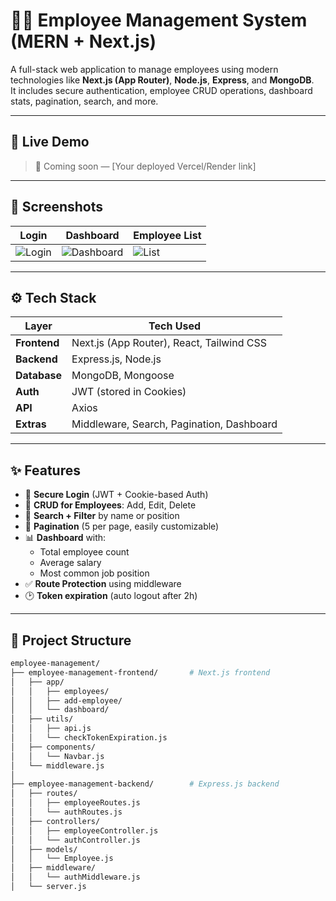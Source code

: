 # 👨‍💼 Employee Management System (MERN + Next.js)

A full-stack web application to manage employees using modern technologies like **Next.js (App Router)**, **Node.js**, **Express**, and **MongoDB**.  
It includes secure authentication, employee CRUD operations, dashboard stats, pagination, search, and more.

---

## 🔗 Live Demo

> 🚀 Coming soon — [Your deployed Vercel/Render link]

---

## 📸 Screenshots

| Login | Dashboard | Employee List |
|-------|-----------|----------------|
| ![Login](screenshots/login.png) | ![Dashboard](screenshots/dashboard.png) | ![List](screenshots/employees.png) |

---

## ⚙️ Tech Stack

| Layer        | Tech Used                      |
|--------------|--------------------------------|
| **Frontend** | Next.js (App Router), React, Tailwind CSS |
| **Backend**  | Express.js, Node.js            |
| **Database** | MongoDB, Mongoose              |
| **Auth**     | JWT (stored in Cookies)        |
| **API**      | Axios                          |
| **Extras**   | Middleware, Search, Pagination, Dashboard |

---

## ✨ Features

- 🔐 **Secure Login** (JWT + Cookie-based Auth)
- 🧾 **CRUD for Employees**: Add, Edit, Delete
- 🔎 **Search + Filter** by name or position
- 🔄 **Pagination** (5 per page, easily customizable)
- 📊 **Dashboard** with:
  - Total employee count
  - Average salary
  - Most common job position
- ✅ **Route Protection** using middleware
- 🕑 **Token expiration** (auto logout after 2h)

---

## 📁 Project Structure

```bash
employee-management/
├── employee-management-frontend/       # Next.js frontend
│   ├── app/
│   │   ├── employees/
│   │   ├── add-employee/
│   │   └── dashboard/
│   ├── utils/
│   │   ├── api.js
│   │   └── checkTokenExpiration.js
│   ├── components/
│   │   └── Navbar.js
│   └── middleware.js
│
├── employee-management-backend/        # Express.js backend
│   ├── routes/
│   │   ├── employeeRoutes.js
│   │   └── authRoutes.js
│   ├── controllers/
│   │   ├── employeeController.js
│   │   └── authController.js
│   ├── models/
│   │   └── Employee.js
│   ├── middleware/
│   │   └── authMiddleware.js
│   └── server.js
